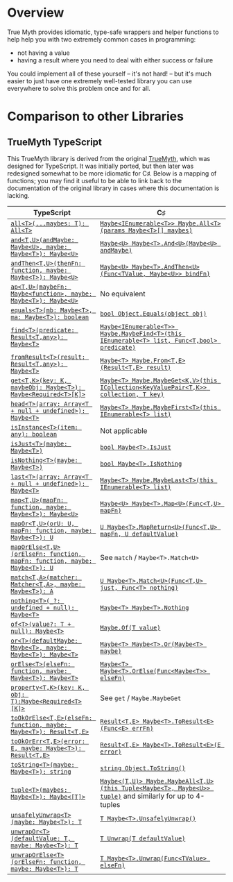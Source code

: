 # Overview

True Myth provides idiomatic, type-safe wrappers and helper functions to help
help you with two extremely common cases in programming:

 - not having a value
 - having a result where you need to deal with either success or failure

You could implement all of these yourself – it's not hard! – but it's much
easier to just have one extremely well-tested library you can use everywhere to
solve this problem once and for all.

# Comparison to other Libraries

## TrueMyth TypeScript

This TrueMyth library is derived from the original
[TrueMyth](https://github.com/true-myth/true-myth), which was designed for
TypeScript.  It was initially ported, but then later was redesigned somewhat to
be more idiomatic for C♯.  Below is a mapping of functions; you may find it
useful to be able to link back to the documentation of the original library in
cases where this documentation is lacking.

|                                      TypeScript                                       |                                                      C♯                                                       |
| ------------------------------------------------------------------------------------- | ------------------------------------------------------------------------------------------------------------- |
| [`all<T>(...maybes: T): All<T>`](https://true-myth.js.org/modules/_maybe_.html#all-1) | [`Maybe<IEnumerable<T>> Maybe.All<T>(params Maybe<T>[] maybes)`]()                                            |
| [`and<T,U>(andMaybe: Maybe<U>, maybe: Maybe<T>): Maybe<U>`]()                         | [`Maybe<U> Maybe<T>.And<U>(Maybe<U> andMaybe)`]()                                                             |
| [`andThen<T,U>(thenFn: function, maybe: Maybe<T>): Maybe<U>`]()                       | [`Maybe<U> Maybe<T>.AndThen<U>(Func<TValue, Maybe<U>> bindFn)`]()                                             |
| [`ap<T,U>(maybeFn: Maybe<function>, maybe: Maybe<T>): Maybe<U>`]()                    | No equivalent                                                                                                 |
| [`equals<T>(mb: Maybe<T>, ma: Maybe<T>): boolean`]()                                  | [`bool Object.Equals(object obj)`]()                                                                          |
| [`find<T>(predicate: Result<T,any>): Maybe<T>`]()                                     | [`Maybe<IEnumerable<T>> Maybe.MaybeFind<T>(this IEnumerable<T> list, Func<T,bool> predicate)`]()              |
| [`fromResult<T>(result: Result<T,any>): Maybe<T>`]()                                  | [`Maybe<T> Maybe.From<T,E>(Result<T,E> result)`]()                                                            |
| [`get<T,K>(key: K, maybeObj: Maybe<T>): Maybe<Required<T>[K]>`]()                     | [`Maybe<T> Maybe.MaybeGet<K,V>(this ICollection<KeyValuePair<T,K>> collection, T key)`]()                     |
| [`head<T>(array: Array<T + null + undefined>): Maybe<T>`]()                           | [`Maybe<T> Maybe.MaybeFirst<T>(this IEnumerable<T> list)`]()                                                  |
| [`isInstance<T>(item: any): boolean`]()                                               | Not applicable                                                                                                |
| [`isJust<T>(maybe: Maybe<T>)`]()                                                      | [`bool Maybe<T>.IsJust`]()                                                                                    |
| [`isNothing<T>(maybe: Maybe<T>)`]()                                                   | [`bool Maybe<T>.IsNothing`]()                                                                                 |
| [`last<T>(array: Array<T + null + undefined>): Maybe<T>`]()                           | [`Maybe<T> Maybe.MaybeLast<T>(this IEnumerable<T> list)`]()                                                   |
| [`map<T,U>(mapFn: function, maybe: Maybe<T>): Maybe<U>`]()                            | [`Maybe<U> Maybe<T>.Map<U>(Func<T,U> mapFn)`]()                                                               |
| [`mapOr<T,U>(orU: U, mapFn: function, maybe: Maybe<T>): U`]()                         | [`U Maybe<T>.MapReturn<U>(Func<T,U> mapFn, U defaultValue)`]()                                                |
| [`mapOrElse<T,U>(orElseFn: function, mapFn: function, maybe: Maybe<T>): U`]()         | See `match` / `Maybe<T>.Match<U>`                                                                             |
| [`match<T,A>(matcher: Matcher<T,A>, maybe: Maybe<T>): A`]()                           | [`U Maybe<T>.Match<U>(Func<T,U> just, Func<T> nothing)`]()                                                    |
| [`nothing<T>(_?: undefined + null): Maybe<T>`]()                                      | [`Maybe<T> Maybe<T>.Nothing`]()                                                                               |
| [`of<T>(value?: T + null): Maybe<T>`]()                                               | [`Maybe.Of(T value)`]()                                                                                       |
| [`or<T>(defaultMaybe: Maybe<T>, maybe: Maybe<T>): Maybe<T>`]()                        | [`Maybe<T> Maybe<T>.Or(Maybe<T> maybe)`]()                                                                    |
| [`orElse<T>(elseFn: function, maybe: Maybe<T>): Maybe<T>`]()                          | [`Maybe<T> Maybe<T>.OrElse(Func<Maybe<T>> elseFn)`]()                                                         |
| [`property<T,K>(key: K, obj: T):Maybe<Required<T>[K]>`]()                             | See `get` / `Maybe.MaybeGet`                                                                                  |
| [`toOkOrElse<T,E>(elseFn: function, maybe: Maybe<T>): Result<T,E>`]()                 | [`Result<T,E> Maybe<T>.ToResult<E>(Func<E> errFn)`]()                                                         |
| [`toOkOrErr<T,E>(error: E, maybe: Maybe<T>): Result<T,E>`]()                          | [`Result<T,E> Maybe<T>.ToResult<E>(E error)`]()                                                               |
| [`toString<T>(maybe: Maybe<T>): string`]()                                            | [`string Object.ToString()`]()                                                                                |
| [`tuple<T>(maybes: Maybe<T>): Maybe<[T]>`]()                                          | [`Maybe<(T,U)> Maybe.MaybeAll<T,U>(this Tuple<Maybe<T>, Maybe<U>> tuple)`]() and similarly for up to 4-tuples |
| [`unsafelyUnwrap<T>(maybe: Maybe<T>): T`]()                                           | [`T Maybe<T>.UnsafelyUnwrap()`]()                                                                             |
| [`unwrapOr<T>(defaultValue: T, maybe: Maybe<T>): T`]()                                | [`T Unwrap(T defaultValue)`]()                                                                                |
| [`unwrapOrElse<T>(orElseFn: function, maybe: Maybe<T>): T`]()                         | [`T Maybe<T>.Unwrap(Func<TValue> elseFn)`]()                                                                  |

